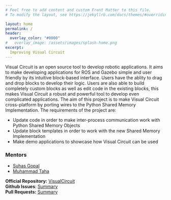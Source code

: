 ```yaml
---
# Feel free to add content and custom Front Matter to this file.
# To modify the layout, see https://jekyllrb.com/docs/themes/#overriding-theme-defaults

layout: home
permalink: /
header:
  overlay_color: "#0000"
#   overlay_image: /assets/images/splash-home.png
excerpt: 
  Improving Visual Circuit
---
```


Visual Circuit is an open source tool to develop robotic applications. It aims to make developing applications for ROS and Gazebo simple and user friendly by its intuitive block-based interface. Users have the ablity to drag and drop blocks to develop their logic. Users are also able to build completely custom blocks as well as edit code in the existing blocks, this makes Visual Circuit a robust and powerful tool to develop even complicated applications. The aim of this project is to make Visual Circuit cross-platform by porting wires to the Python Shared Memory Implementation. The requirements of the project are:
- Update code in order to make inter-process communication work with Python Shared Memory Objects
- Update block templates in order to work with the new Shared Memory Implementation
- Make demo applications to showcase how Visual Circuit can be used

### Mentors
 - [Suhas Gopal](https://github.com/Suhas-G)
 - [Muhammad Taha](https://github.com/muhammadtahasuhail)


**Official Repository:** [VisualCircuit](https://github.com/JdeRobot/VisualCircuit/)  
**Github Issues**: [Summary](https://github.com/JdeRobot/VisualCircuit/issues?q=is%3Aissue+author%3Atoshan-luktuke)  
**Pull Requests:** [Summary](https://github.com/JdeRobot/VisualCircuit/issues?q=is%3Apull-request+author%3Atoshan-luktuke)  
